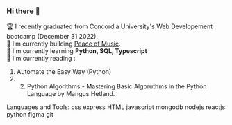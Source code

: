 ### Hi there 👋

<!--
**anthonykameka/anthonykameka** is a ✨ _special_ ✨ repository because its `README.md` (this file) appears on your GitHub profile.

Here are some ideas to get you started:

- 🔭 I’m currently working on ...
- 🌱 I’m currently learning ...
- 👯 I’m looking to collaborate on ...
- 🤔 I’m looking for help with ...
- 💬 Ask me about ...
- 📫 How to reach me: ...
- 😄 Pronouns: ...
- ⚡ Fun fact: ...
-->

🏆 I recently graduated from Concordia University's Web Developement bootcamp (December 31 2022).<br />
🔨 I’m currently building [Peace of Music](https://github.com/anthonykameka/PeaceofMusic). <br />
🌱 I'm currently learning **Python, SQL, Typescript**  <br />
📔 I'm currently reading : 
1) Automate the Easy Way (Python)   
2) 2) Python Algorithms - Mastering Basic Algoruthms in the Python Language by Mangus Hetland. <br />

Languages and Tools:
css express HTML javascript mongodb nodejs reactjs python figma git

